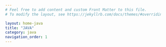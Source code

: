 ```yaml
---
# Feel free to add content and custom Front Matter to this file.
# To modify the layout, see https://jekyllrb.com/docs/themes/#overriding-theme-defaults

layout: home-java
title: "JAVA"
category: java
navigation_order: 1
---
```

